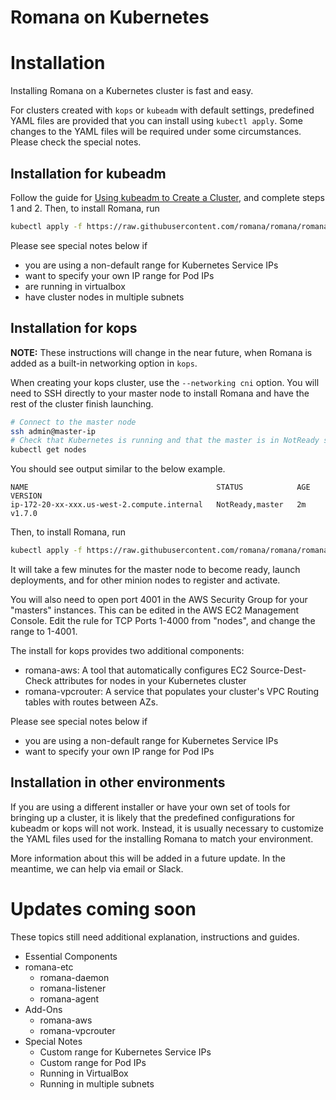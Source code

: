 # Romana on Kubernetes

# Installation

Installing Romana on a Kubernetes cluster is fast and easy.

For clusters created with `kops` or `kubeadm` with default settings, predefined YAML files are provided that you can install using `kubectl apply`.
Some changes to the YAML files will be required under some circumstances. Please check the special notes.

## Installation for kubeadm

Follow the guide for [Using kubeadm to Create a Cluster](https://kubernetes.io/docs/setup/independent/create-cluster-kubeadm/#instructions), and complete steps 1 and 2.
Then, to install Romana, run
```bash
kubectl apply -f https://raw.githubusercontent.com/romana/romana/romana-2.0/docs/kubernetes/romana-kubeadm.yml
```

Please see special notes below if
- you are using a non-default range for Kubernetes Service IPs
- want to specify your own IP range for Pod IPs
- are running in virtualbox
- have cluster nodes in multiple subnets

## Installation for kops

**NOTE:** These instructions will change in the near future, when Romana is added as a built-in networking option in `kops`.

When creating your kops cluster, use the `--networking cni` option.
You will need to SSH directly to your master node to install Romana and have the rest of the cluster finish launching.

```bash
# Connect to the master node
ssh admin@master-ip
# Check that Kubernetes is running and that the master is in NotReady state
kubectl get nodes
```

You should see output similar to the below example.
```
NAME                                          STATUS            AGE       VERSION
ip-172-20-xx-xxx.us-west-2.compute.internal   NotReady,master   2m        v1.7.0
```

Then, to install Romana, run
```bash
kubectl apply -f https://raw.githubusercontent.com/romana/romana/romana-2.0/docs/kubernetes/romana-kops.yml
```

It will take a few minutes for the master node to become ready, launch deployments, and for other minion nodes to register and activate.

You will also need to open port 4001 in the AWS Security Group for your "masters" instances. This can be edited in the AWS EC2 Management Console.
Edit the rule for TCP Ports 1-4000 from "nodes", and change the range to 1-4001.

The install for kops provides two additional components:
- romana-aws: A tool that automatically configures EC2 Source-Dest-Check attributes for nodes in your Kubernetes cluster
- romana-vpcrouter: A service that populates your cluster's VPC Routing tables with routes between AZs.

Please see special notes below if
- you are using a non-default range for Kubernetes Service IPs
- want to specify your own IP range for Pod IPs 

## Installation in other environments

If you are using a different installer or have your own set of tools for bringing up a cluster, it is likely that the predefined configurations for kubeadm or kops will not work.
Instead, it is usually necessary to customize the YAML files used for the installing Romana to match your environment.

More information about this will be added in a future update. In the meantime, we can help via email or Slack.

# Updates coming soon

These topics still need additional explanation, instructions and guides.

- Essential Components
- romana-etc
  - romana-daemon
  - romana-listener
  - romana-agent
- Add-Ons
  - romana-aws
  - romana-vpcrouter
- Special Notes
  - Custom range for Kubernetes Service IPs
  - Custom range for Pod IPs
  - Running in VirtualBox
  - Running in multiple subnets
